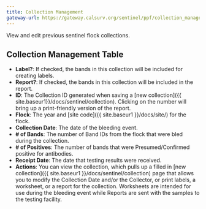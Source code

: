 ```yaml
---
title: Collection Management
gateway-url: https://gateway.calsurv.org/sentinel/ppf/collection_manage
---
```

View and edit previous sentinel flock collections.

## Collection Management Table
* **Label?**: If checked, the bands in this collection will be included for creating labels.
* **Report?**: If checked, the bands in this collection will be included in the report.
* **ID**: The Collection ID generated when saving a [new collection]({{ site.baseur1}}/docs/sentinel/collection). Clicking on the number will bring up a print-friendly version of the report.
* **Flock**: The year and [site code]({{ site.baseur1 }}/docs/site/) for the flock.
* **Collection Date**: The date of the bleeding event.
* **# of Bands**: The number of Band IDs from the flock that were bled during the collection.
* **# of Positives**: The number of bands that were Presumed/Confirmed positive for antibodies.
* **Receipt Date**: The date that testing results were received.
* **Actions**: You can view the collection, which pulls up a filled in [new collection]({{ site.baseur1 }}/docs/sentinel/collection) page that allows you to modify the Collection Date and/or the Collector, or print labels, a worksheet, or a report for the collection. Worksheets are intended for use during the bleeding event while Reports are sent with the samples to the testing facility.
